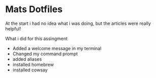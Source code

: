 # Mats Dotfiles
At the start i had no idea what i was doing, but the articles were really helpful!

What i did for this assingment
* Added a welcome message in my terminal
* Changed my command prompt
* added aliases
* installed homebrew
* installed cowsay
